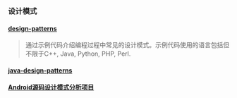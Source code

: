 ### 设计模式

#### [design-patterns](https://github.com/oxnz/design-patterns)
> 通过示例代码介绍编程过程中常见的设计模式。示例代码使用的语言包括但不限于C++, Java, Python, PHP, Perl.

#### [java-design-patterns](https://github.com/iluwatar/java-design-patterns)

#### [Android源码设计模式分析项目](https://github.com/simple-android-framework-exchange/android_design_patterns_analysis)
